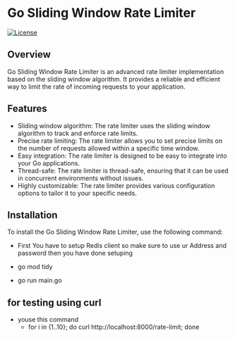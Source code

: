 # Go Sliding Window Rate Limiter

[![License](https://img.shields.io/badge/license-MIT-blue.svg)](https://opensource.org/licenses/MIT)

## Overview

Go Sliding Window Rate Limiter is an advanced rate limiter implementation based on the sliding window algorithm. It provides a reliable and efficient way to limit the rate of incoming requests to your application.

## Features

- Sliding window algorithm: The rate limiter uses the sliding window algorithm to track and enforce rate limits.
- Precise rate limiting: The rate limiter allows you to set precise limits on the number of requests allowed within a specific time window.
- Easy integration: The rate limiter is designed to be easy to integrate into your Go applications.
- Thread-safe: The rate limiter is thread-safe, ensuring that it can be used in concurrent environments without issues.
- Highly customizable: The rate limiter provides various configuration options to tailor it to your specific needs.

## Installation

To install the Go Sliding Window Rate Limiter, use the following command:

- First You have to setup Redis client so make sure to use ur Address and password then you have done setuping

- go mod tidy

- go run main.go

## for testing using curl

- youse this command
  - for i in {1..10}; do curl http://localhost:8000/rate-limit; done
